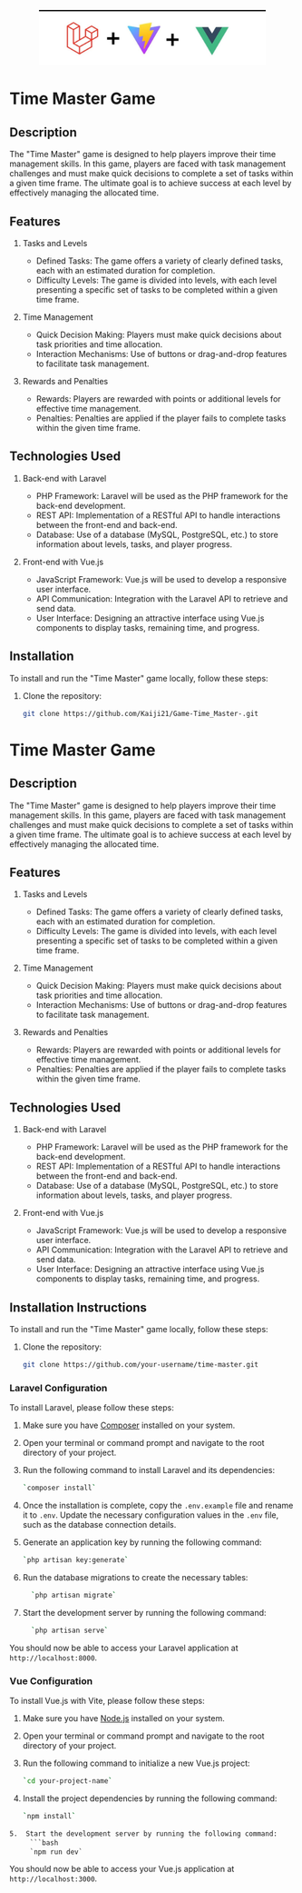 <p  align="center"><a  href="#"  target="_blank"><img  src="/readmeimg.jpg"  width="400"  alt="Laravel Logo"></a></p>

# Time Master Game


## Description

The "Time Master" game is designed to help players improve their time management skills. In this game, players are faced with task management challenges and must make quick decisions to complete a set of tasks within a given time frame. The ultimate goal is to achieve success at each level by effectively managing the allocated time.

## Features

1. Tasks and Levels
   - Defined Tasks: The game offers a variety of clearly defined tasks, each with an estimated duration for completion.
   - Difficulty Levels: The game is divided into levels, with each level presenting a specific set of tasks to be completed within a given time frame.

2. Time Management
   - Quick Decision Making: Players must make quick decisions about task priorities and time allocation.
   - Interaction Mechanisms: Use of buttons or drag-and-drop features to facilitate task management.

3. Rewards and Penalties
   - Rewards: Players are rewarded with points or additional levels for effective time management.
   - Penalties: Penalties are applied if the player fails to complete tasks within the given time frame.

## Technologies Used

1. Back-end with Laravel
   - PHP Framework: Laravel will be used as the PHP framework for the back-end development.
   - REST API: Implementation of a RESTful API to handle interactions between the front-end and back-end.
   - Database: Use of a database (MySQL, PostgreSQL, etc.) to store information about levels, tasks, and player progress.

2. Front-end with Vue.js
   - JavaScript Framework: Vue.js will be used to develop a responsive user interface.
   - API Communication: Integration with the Laravel API to retrieve and send data.
   - User Interface: Designing an attractive interface using Vue.js components to display tasks, remaining time, and progress.

## Installation

To install and run the "Time Master" game locally, follow these steps:

1. Clone the repository:

   ```bash
   git clone https://github.com/Kaiji21/Game-Time_Master-.git
# Time Master Game

## Description

The "Time Master" game is designed to help players improve their time management skills. In this game, players are faced with task management challenges and must make quick decisions to complete a set of tasks within a given time frame. The ultimate goal is to achieve success at each level by effectively managing the allocated time.

## Features

1. Tasks and Levels
   - Defined Tasks: The game offers a variety of clearly defined tasks, each with an estimated duration for completion.
   - Difficulty Levels: The game is divided into levels, with each level presenting a specific set of tasks to be completed within a given time frame.

2. Time Management
   - Quick Decision Making: Players must make quick decisions about task priorities and time allocation.
   - Interaction Mechanisms: Use of buttons or drag-and-drop features to facilitate task management.

3. Rewards and Penalties
   - Rewards: Players are rewarded with points or additional levels for effective time management.
   - Penalties: Penalties are applied if the player fails to complete tasks within the given time frame.

## Technologies Used

1. Back-end with Laravel
   - PHP Framework: Laravel will be used as the PHP framework for the back-end development.
   - REST API: Implementation of a RESTful API to handle interactions between the front-end and back-end.
   - Database: Use of a database (MySQL, PostgreSQL, etc.) to store information about levels, tasks, and player progress.

2. Front-end with Vue.js
   - JavaScript Framework: Vue.js will be used to develop a responsive user interface.
   - API Communication: Integration with the Laravel API to retrieve and send data.
   - User Interface: Designing an attractive interface using Vue.js components to display tasks, remaining time, and progress.

##  Installation Instructions

To install and run the "Time Master" game locally, follow these steps:


1. Clone the repository:

   ```bash
   git clone https://github.com/your-username/time-master.git
 ### Laravel Configuration

To install Laravel, please follow these steps:

1.  Make sure you have  [Composer](https://getcomposer.org/)  installed on your system.

2.  Open your terminal or command prompt and navigate to the root directory of your project.

3.  Run the following command to install Laravel and its dependencies:
    ```bash
    `composer install`
4.  Once the installation is complete, copy the  `.env.example`  file and rename it to  `.env`. Update the necessary configuration values in the  `.env`  file, such as the database connection details.
5.  Generate an application key by running the following command:
	```bash
    `php artisan key:generate`
 6.  Run the database migrations to create the necessary tables:
	  ```bash
	    `php artisan migrate`
6. Start the development server by running the following command:
	  ```bash
	    `php artisan serve`
 You should now be able to access your Laravel application at  `http://localhost:8000`.
  ### Vue Configuration
  To install Vue.js with Vite, please follow these steps:

1.  Make sure you have  [Node.js](https://nodejs.org/)  installed on your system.

2.  Open your terminal or command prompt and navigate to the root directory of your project.

3.  Run the following command to initialize a new Vue.js project: 
	 ```bash
	`cd your-project-name`
 4.  Install the project dependencies by running the following command:
	 ```bash
	 `npm install` 
	5.  Start the development server by running the following command:
		 ```bash
		 `npm run dev` 
You should now be able to access your Vue.js application at  `http://localhost:3000`.

	
 
				
				


